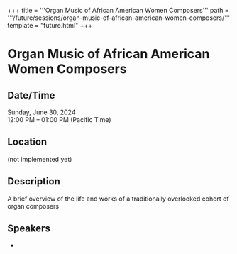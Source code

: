 +++
title = '''Organ Music of African American Women Composers'''
path = '''/future/sessions/organ-music-of-african-american-women-composers/'''
template = "future.html"
+++

<h1>Organ Music of African American Women Composers</h1>
<h2>Date/Time</h2>
<p>Sunday, June 30, 2024<br>
12:00 PM – 01:00 PM (Pacific Time)</p>
<h2>Location</h2>
(not implemented yet)
<h2>Description</h2>
A brief overview of the life and works of a traditionally overlooked cohort of organ composers
<h2>Speakers</h2>
<ul><li><bound method Speaker.link of Speaker(data=SpeakerData(presenter_at=['7B41A9D2-603C-48AA-AAE7-C59316AB4BF2'], speaker_biography='', speaker_display_name='Paul Byssainthe', speaker_first_name='Paul', speaker_last_name='Byssainthe', speaker_stub='F680CCAA-22E4-4796-AAB1-67738D306442', speaker_title='', updated_date=datetime.date(2023, 9, 4)), updated=False, deleted=False)></li>

